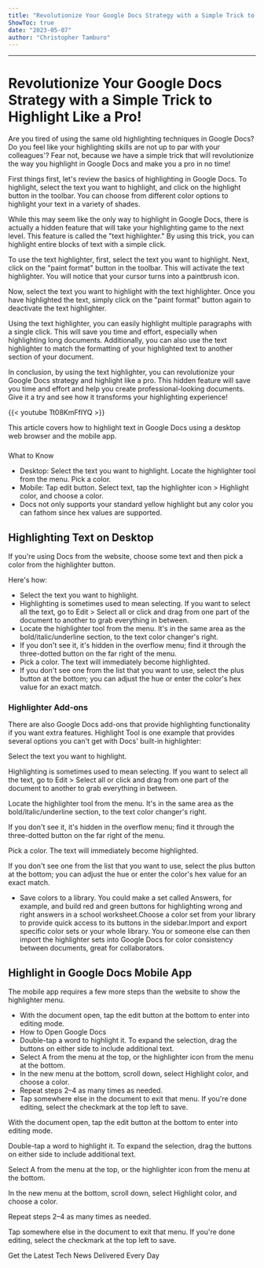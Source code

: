 ```yaml
---
title: "Revolutionize Your Google Docs Strategy with a Simple Trick to Highlight Like a Pro!"
ShowToc: true 
date: "2023-05-07"
author: "Christopher Tamburo"
---
```

*****
# Revolutionize Your Google Docs Strategy with a Simple Trick to Highlight Like a Pro!

Are you tired of using the same old highlighting techniques in Google Docs? Do you feel like your highlighting skills are not up to par with your colleagues'? Fear not, because we have a simple trick that will revolutionize the way you highlight in Google Docs and make you a pro in no time!

First things first, let's review the basics of highlighting in Google Docs. To highlight, select the text you want to highlight, and click on the highlight button in the toolbar. You can choose from different color options to highlight your text in a variety of shades.

While this may seem like the only way to highlight in Google Docs, there is actually a hidden feature that will take your highlighting game to the next level. This feature is called the "text highlighter." By using this trick, you can highlight entire blocks of text with a simple click.

To use the text highlighter, first, select the text you want to highlight. Next, click on the "paint format" button in the toolbar. This will activate the text highlighter. You will notice that your cursor turns into a paintbrush icon.

Now, select the text you want to highlight with the text highlighter. Once you have highlighted the text, simply click on the "paint format" button again to deactivate the text highlighter.

Using the text highlighter, you can easily highlight multiple paragraphs with a single click. This will save you time and effort, especially when highlighting long documents. Additionally, you can also use the text highlighter to match the formatting of your highlighted text to another section of your document.

In conclusion, by using the text highlighter, you can revolutionize your Google Docs strategy and highlight like a pro. This hidden feature will save you time and effort and help you create professional-looking documents. Give it a try and see how it transforms your highlighting experience!

{{< youtube Tt08KmFfIYQ >}} 




This article covers how to highlight text in Google Docs using a desktop web browser and the mobile app.

 
### 
What to Know
 
- Desktop: Select the text you want to highlight. Locate the highlighter tool from the menu. Pick a color.
 - Mobile: Tap edit button. Select text, tap the highlighter icon > Highlight color, and choose a color.
 - Docs not only supports your standard yellow highlight but any color you can fathom since hex values are supported.

 
##   Highlighting Text on Desktop  
 

If you're using Docs from the website, choose some text and then pick a color from the highlighter button.

 

Here's how:

 
- Select the text you want to highlight.
 - Highlighting is sometimes used to mean selecting. If you want to select all the text, go to Edit > Select all or click and drag from one part of the document to another to grab everything in between.
 - Locate the highlighter tool from the menu. It's in the same area as the bold/italic/underline section, to the text color changer's right.
 - If you don't see it, it's hidden in the overflow menu; find it through the three-dotted button on the far right of the menu.
 - Pick a color. The text will immediately become highlighted.
 - If you don't see one from the list that you want to use, select the plus button at the bottom; you can adjust the hue or enter the color's hex value for an exact match.

 
###   Highlighter Add-ons  
 

There are also Google Docs add-ons that provide highlighting functionality if you want extra features. Highlight Tool is one example that provides several options you can't get with Docs' built-in highlighter:

 

Select the text you want to highlight.

 
Highlighting is sometimes used to mean selecting. If you want to select all the text, go to Edit > Select all or click and drag from one part of the document to another to grab everything in between.
 

Locate the highlighter tool from the menu. It's in the same area as the bold/italic/underline section, to the text color changer's right.

 
If you don't see it, it's hidden in the overflow menu; find it through the three-dotted button on the far right of the menu.
 

Pick a color. The text will immediately become highlighted.

 

If you don't see one from the list that you want to use, select the plus button at the bottom; you can adjust the hue or enter the color's hex value for an exact match.

 
- Save colors to a library. You could make a set called Answers, for example, and build red and green buttons for highlighting wrong and right answers in a school worksheet.Choose a color set from your library to provide quick access to its buttons in the sidebar.Import and export specific color sets or your whole library. You or someone else can then import the highlighter sets into Google Docs for color consistency between documents, great for collaborators.

 
##   Highlight in Google Docs Mobile App  
 

The mobile app requires a few more steps than the website to show the highlighter menu.

 
- With the document open, tap the edit button at the bottom to enter into editing mode.
 - How to Open Google Docs
 - Double-tap a word to highlight it. To expand the selection, drag the buttons on either side to include additional text.
 - Select A from the menu at the top, or the highlighter icon from the menu at the bottom.
 - In the new menu at the bottom, scroll down, select Highlight color, and choose a color.
 - Repeat steps 2–4 as many times as needed.
 - Tap somewhere else in the document to exit that menu. If you're done editing, select the checkmark at the top left to save.

 

With the document open, tap the edit button at the bottom to enter into editing mode.

 

Double-tap a word to highlight it. To expand the selection, drag the buttons on either side to include additional text.

 

Select A from the menu at the top, or the highlighter icon from the menu at the bottom.

 

In the new menu at the bottom, scroll down, select Highlight color, and choose a color.

 

Repeat steps 2–4 as many times as needed.

 

Tap somewhere else in the document to exit that menu. If you're done editing, select the checkmark at the top left to save.

 

Get the Latest Tech News Delivered Every Day




